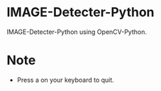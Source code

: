 # IMAGE-Detecter-Python
IMAGE-Detecter-Python using OpenCV-Python.
# Note
- Press a on your keyboard to quit.
